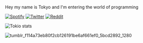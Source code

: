 Hey my name is Tokyo and I'm entering the world of programming 


[![Spotify](https://img.shields.io/badge/Spotify-1ED760?&style=for-the-badge&logo=spotify&logoColor=pink)](https://open.spotify.com/user/31zxseluxvwgggx7fzhdzrvr7bga)
[![Twitter](https://img.shields.io/badge/Twitter-1DA1F2?style=for-the-badge&logo=twitter&logoColor=pink)](https://twitter.com/Tokiorik)
[![Reddit](https://img.shields.io/badge/Reddit-FF4500?style=for-the-badge&logo=reddit&logoColor=pink)](https://www.reddit.com/settings/profile)

![Tokio stats](https://github-readme-stats.vercel.app/api?username=anuraghazra&show_icons=true&theme=radical)



![tumblr_f114a73eb80f2cb126191be6af661ef0_5bcd2892_1280](https://user-images.githubusercontent.com/98661694/154600251-164867bd-54ae-4210-aa4f-497dc8bb5d7d.gif)
